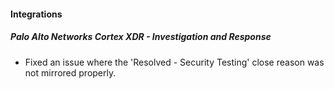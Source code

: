 
#### Integrations

##### Palo Alto Networks Cortex XDR - Investigation and Response

- Fixed an issue where the 'Resolved - Security Testing' close reason was not mirrored properly.
